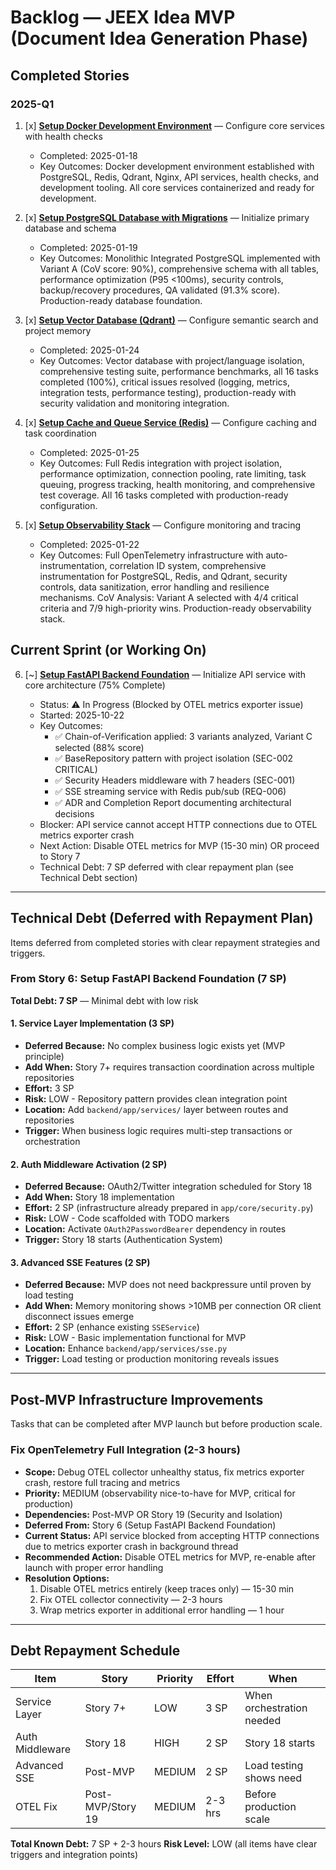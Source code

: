 # Backlog — JEEX Idea MVP (Document Idea Generation Phase)

## Completed Stories

### 2025-Q1

1. [x] **[Setup Docker Development Environment](docker-development-environment/design.md)** — Configure core services with health checks

   - Completed: 2025-01-18
   - Key Outcomes: Docker development environment established with PostgreSQL, Redis, Qdrant, Nginx, API services, health checks, and development tooling. All core services containerized and ready for development.

2. [x] **[Setup PostgreSQL Database with Migrations](setup-postgresql-database/design.md)** — Initialize primary database and schema

   - Completed: 2025-01-19
   - Key Outcomes: Monolithic Integrated PostgreSQL implemented with Variant A (CoV score: 90%), comprehensive schema with all tables, performance optimization (P95 <100ms), security controls, backup/recovery procedures, QA validated (91.3% score). Production-ready database foundation.

3. [x] **[Setup Vector Database (Qdrant)](setup-vector-database/design.md)** — Configure semantic search and project memory

   - Completed: 2025-01-24
   - Key Outcomes: Vector database with project/language isolation, comprehensive testing suite, performance benchmarks, all 16 tasks completed (100%), critical issues resolved (logging, metrics, integration tests, performance testing), production-ready with security validation and monitoring integration.

4. [x] **[Setup Cache and Queue Service (Redis)](setup-redis-cache-queue/design.md)** — Configure caching and task coordination

   - Completed: 2025-01-25
   - Key Outcomes: Full Redis integration with project isolation, performance optimization, connection pooling, rate limiting, task queuing, progress tracking, health monitoring, and comprehensive test coverage. All 16 tasks completed with production-ready configuration.

5. [x] **[Setup Observability Stack](setup-observability-stack/design.md)** — Configure monitoring and tracing

   - Completed: 2025-01-22
   - Key Outcomes: Full OpenTelemetry infrastructure with auto-instrumentation, correlation ID system, comprehensive instrumentation for PostgreSQL, Redis, and Qdrant, security controls, data sanitization, error handling and resilience mechanisms. CoV Analysis: Variant A selected with 4/4 critical criteria and 7/9 high-priority wins. Production-ready observability stack.

## Current Sprint (or Working On)

6. [~] **[Setup FastAPI Backend Foundation](setup-fastapi-backend/)** — Initialize API service with core architecture (75% Complete)

   - Status: ⚠️ In Progress (Blocked by OTEL metrics exporter issue)
   - Started: 2025-10-22
   - Key Outcomes:
     - ✅ Chain-of-Verification applied: 3 variants analyzed, Variant C selected (88% score)
     - ✅ BaseRepository pattern with project isolation (SEC-002 CRITICAL)
     - ✅ Security Headers middleware with 7 headers (SEC-001)
     - ✅ SSE streaming service with Redis pub/sub (REQ-006)
     - ✅ ADR and Completion Report documenting architectural decisions
   - Blocker: API service cannot accept HTTP connections due to OTEL metrics exporter crash
   - Next Action: Disable OTEL metrics for MVP (15-30 min) OR proceed to Story 7
   - Technical Debt: 7 SP deferred with clear repayment plan (see Technical Debt section)


---

## Technical Debt (Deferred with Repayment Plan)

Items deferred from completed stories with clear repayment strategies and triggers.

### From Story 6: Setup FastAPI Backend Foundation (7 SP)

**Total Debt: 7 SP** — Minimal debt with low risk

#### 1. Service Layer Implementation (3 SP)

- **Deferred Because:** No complex business logic exists yet (MVP principle)
- **Add When:** Story 7+ requires transaction coordination across multiple repositories
- **Effort:** 3 SP
- **Risk:** LOW - Repository pattern provides clean integration point
- **Location:** Add `backend/app/services/` layer between routes and repositories
- **Trigger:** When business logic requires multi-step transactions or orchestration

#### 2. Auth Middleware Activation (2 SP)

- **Deferred Because:** OAuth2/Twitter integration scheduled for Story 18
- **Add When:** Story 18 implementation
- **Effort:** 2 SP (infrastructure already prepared in `app/core/security.py`)
- **Risk:** LOW - Code scaffolded with TODO markers
- **Location:** Activate `OAuth2PasswordBearer` dependency in routes
- **Trigger:** Story 18 starts (Authentication System)

#### 3. Advanced SSE Features (2 SP)

- **Deferred Because:** MVP does not need backpressure until proven by load testing
- **Add When:** Memory monitoring shows >10MB per connection OR client disconnect issues emerge
- **Effort:** 2 SP (enhance existing `SSEService`)
- **Risk:** LOW - Basic implementation functional for MVP
- **Location:** Enhance `backend/app/services/sse.py`
- **Trigger:** Load testing or production monitoring reveals issues

---

## Post-MVP Infrastructure Improvements

Tasks that can be completed after MVP launch but before production scale.

### Fix OpenTelemetry Full Integration (2-3 hours)

- **Scope:** Debug OTEL collector unhealthy status, fix metrics exporter crash, restore full tracing and metrics
- **Priority:** MEDIUM (observability nice-to-have for MVP, critical for production)
- **Dependencies:** Post-MVP OR Story 19 (Security and Isolation)
- **Deferred From:** Story 6 (Setup FastAPI Backend Foundation)
- **Current Status:** API service blocked from accepting HTTP connections due to metrics exporter crash in background thread
- **Recommended Action:** Disable OTEL metrics for MVP, re-enable after launch with proper error handling
- **Resolution Options:**
  1. Disable OTEL metrics entirely (keep traces only) — 15-30 min
  2. Fix OTEL collector connectivity — 2-3 hours
  3. Wrap metrics exporter in additional error handling — 1 hour

---

## Debt Repayment Schedule

| Item | Story | Priority | Effort | When |
|------|-------|----------|--------|------|
| Service Layer | Story 7+ | LOW | 3 SP | When orchestration needed |
| Auth Middleware | Story 18 | HIGH | 2 SP | Story 18 starts |
| Advanced SSE | Post-MVP | MEDIUM | 2 SP | Load testing shows need |
| OTEL Fix | Post-MVP/Story 19 | MEDIUM | 2-3 hrs | Before production scale |

**Total Known Debt:** 7 SP + 2-3 hours
**Risk Level:** LOW (all items have clear triggers and integration points)


